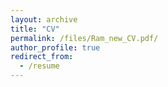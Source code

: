 ```yaml
---
layout: archive
title: "CV"
permalink: /files/Ram_new_CV.pdf/
author_profile: true
redirect_from:
  - /resume
---
```



